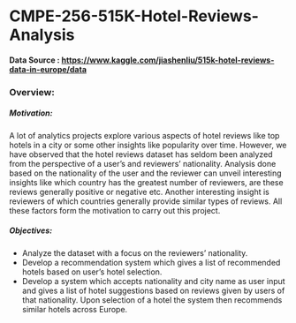 # CMPE-256-515K-Hotel-Reviews-Analysis

#### Data Source : https://www.kaggle.com/jiashenliu/515k-hotel-reviews-data-in-europe/data

### Overview: 
 ##### Motivation: 
A lot of analytics projects explore various aspects of hotel reviews like top hotels in a city or some other insights like popularity over time. However, we have observed that the hotel reviews dataset has seldom been analyzed from the perspective of a user’s and reviewers’ nationality. Analysis done based on the nationality of the user and the reviewer can unveil interesting insights like which country has the greatest number of reviewers, are these reviews generally positive or negative etc. Another interesting insight is reviewers of which countries generally provide similar types of reviews. All these factors form the motivation to carry out this project.
##### Objectives:
- Analyze the dataset with a focus on the reviewers’ nationality.
- Develop a recommendation system which gives a list of recommended hotels based on user’s hotel selection.
- Develop a system which accepts nationality and city name as user input and gives a list of hotel suggestions based on reviews given by users of that nationality. Upon selection of a hotel the system then recommends similar hotels across Europe.
